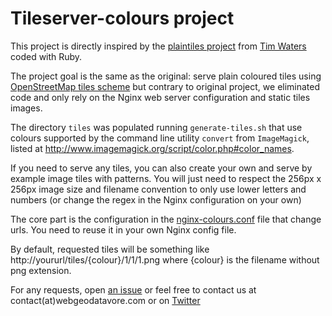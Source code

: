 # Tileserver-colours project

This project is directly inspired by the [plaintiles project](https://github.com/timwaters/plaintiles) from [Tim Waters](http://twitter.com/tim_waters) coded with Ruby.

The project goal is the same as the original: serve plain coloured tiles using [OpenStreetMap tiles scheme]() but contrary to original project, we eliminated code and only rely on the Nginx web server configuration and static tiles images.

The directory `tiles` was populated running `generate-tiles.sh` that use colours supported by the command line utility `convert` from `ImageMagick`, listed at http://www.imagemagick.org/script/color.php#color_names.

If you need to serve any tiles, you can also create your own and serve by example image tiles with patterns. You will just need to respect the 256px x 256px image size and filename convention to only use lower letters and numbers (or change the regex in the Nginx configuration on your own)

The core part is the configuration in the [nginx-colours.conf](https://github.com/webgeodatavore/tileserver-colours/blob/master/nginx-colours.conf) file that change urls. You need to reuse it in your own Nginx config file.

By default, requested tiles will be something like http://yoururl/tiles/{colour}/1/1/1.png where {colour} is the filename without png extension.

For any requests, open [an issue](https://github.com/webgeodatavore/tileserver-colours/issues) or feel free to contact us at contact(at)webgeodatavore.com or on [Twitter](http://twitter.com/thomasg77)